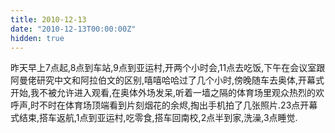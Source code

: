 ```yaml
---
title: 2010-12-13
date: "2010-12-13T00:00:00Z"
hidden: true
---
```

昨天早上7点起,8点到车站,9点到亚运村,开两个小时会,11点去吃饭,下午在会议室跟阿曼佬研究中文和阿拉伯文的区别,嘻嘻哈哈过了几个小时,傍晚随车去奥体,开幕式开始,我不被允许进入观看,在奥体外场发呆,听着一墙之隔的体育场里观众热烈的欢呼声,时不时在体育场顶端看到片刻烟花的余烬,掏出手机拍了几张照片.23点开幕式结束,搭车返航,1点到亚运村,吃零食,搭车回南校,2点半到家,洗澡,3点睡觉.